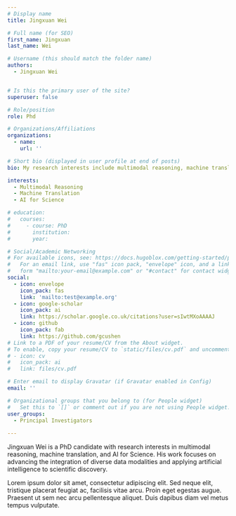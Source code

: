 ```yaml
---
# Display name
title: Jingxuan Wei 

# Full name (for SEO)
first_name: Jingxuan
last_name: Wei

# Username (this should match the folder name)
authors:
  - Jingxuan Wei 


# Is this the primary user of the site?
superuser: false

# Role/position
role: Phd

# Organizations/Affiliations
organizations:
  - name: 
    url: ''

# Short bio (displayed in user profile at end of posts)
bio: My research interests include multimodal reasoning, machine translation, and AI for Science.

interests:
  - Multimodal Reasoning
  - Machine Translation
  - AI for Science

# education:
#   courses:
#     - course: PhD
#       institution: 
#       year: 

# Social/Academic Networking
# For available icons, see: https://docs.hugoblox.com/getting-started/page-builder/#icons
#   For an email link, use "fas" icon pack, "envelope" icon, and a link in the
#   form "mailto:your-email@example.com" or "#contact" for contact widget.
social:
  - icon: envelope
    icon_pack: fas
    link: 'mailto:test@example.org'
  - icon: google-scholar
    icon_pack: ai
    link: https://scholar.google.co.uk/citations?user=sIwtMXoAAAAJ
  - icon: github
    icon_pack: fab
    link: https://github.com/gcushen
# Link to a PDF of your resume/CV from the About widget.
# To enable, copy your resume/CV to `static/files/cv.pdf` and uncomment the lines below.
# - icon: cv
#   icon_pack: ai
#   link: files/cv.pdf

# Enter email to display Gravatar (if Gravatar enabled in Config)
email: ''

# Organizational groups that you belong to (for People widget)
#   Set this to `[]` or comment out if you are not using People widget.
user_groups:
  - Principal Investigators
  
---
```


Jingxuan Wei  is a PhD candidate with research interests in multimodal reasoning, machine translation, and AI for Science. His work focuses on advancing the integration of diverse data modalities and applying artificial intelligence to scientific discovery.

Lorem ipsum dolor sit amet, consectetur adipiscing elit. Sed neque elit, tristique placerat feugiat ac, facilisis vitae arcu. Proin eget egestas augue. Praesent ut sem nec arcu pellentesque aliquet. Duis dapibus diam vel metus tempus vulputate.